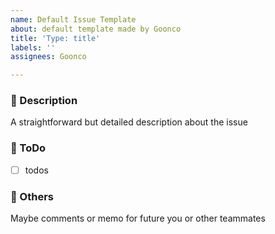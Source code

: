 ```yaml
---
name: Default Issue Template
about: default template made by Goonco
title: 'Type: title'
labels: ''
assignees: Goonco

---
```


### 🤔 Description

A straightforward but detailed description about the issue


### 📌 ToDo

- [ ] todos


### 💬 Others

Maybe comments or memo for future you or other teammates

